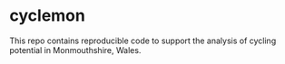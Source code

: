 
<!-- README.md is generated from README.Rmd. Please edit that file -->

# cyclemon

<!-- badges: start -->

<!-- badges: end -->

This repo contains reproducible code to support the analysis of cycling
potential in Monmouthshire, Wales.

